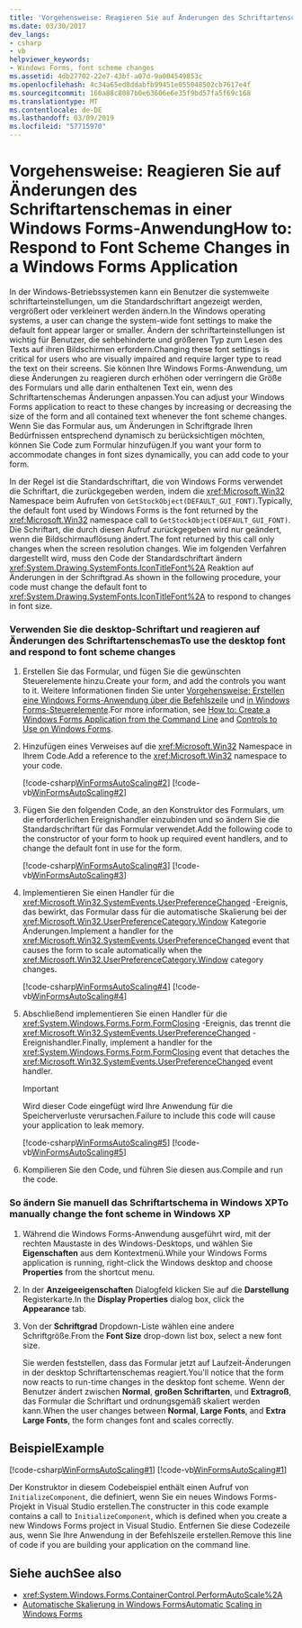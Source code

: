 ```yaml
---
title: 'Vorgehensweise: Reagieren Sie auf Änderungen des Schriftartenschemas in einer Windows Forms-Anwendung'
ms.date: 03/30/2017
dev_langs:
- csharp
- vb
helpviewer_keywords:
- Windows Forms, font scheme changes
ms.assetid: 4db27702-22e7-43bf-a07d-9a004549853c
ms.openlocfilehash: 4c34a65ed8ddabfb99451e055048502cb7617e4f
ms.sourcegitcommit: 160a88c8087b0e63606e6e35f9bd57fa5f69c168
ms.translationtype: MT
ms.contentlocale: de-DE
ms.lasthandoff: 03/09/2019
ms.locfileid: "57715970"
---
```

# <a name="how-to-respond-to-font-scheme-changes-in-a-windows-forms-application"></a><span data-ttu-id="cdcd5-102">Vorgehensweise: Reagieren Sie auf Änderungen des Schriftartenschemas in einer Windows Forms-Anwendung</span><span class="sxs-lookup"><span data-stu-id="cdcd5-102">How to: Respond to Font Scheme Changes in a Windows Forms Application</span></span>
<span data-ttu-id="cdcd5-103">In der Windows-Betriebssystemen kann ein Benutzer die systemweite schriftarteinstellungen, um die Standardschriftart angezeigt werden, vergrößert oder verkleinert werden ändern.</span><span class="sxs-lookup"><span data-stu-id="cdcd5-103">In the Windows operating systems, a user can change the system-wide font settings to make the default font appear larger or smaller.</span></span> <span data-ttu-id="cdcd5-104">Ändern der schriftarteinstellungen ist wichtig für Benutzer, die sehbehinderte und größeren Typ zum Lesen des Texts auf ihren Bildschirmen erfordern.</span><span class="sxs-lookup"><span data-stu-id="cdcd5-104">Changing these font settings is critical for users who are visually impaired and require larger type to read the text on their screens.</span></span> <span data-ttu-id="cdcd5-105">Sie können Ihre Windows Forms-Anwendung, um diese Änderungen zu reagieren durch erhöhen oder verringern die Größe des Formulars und alle darin enthaltenen Text ein, wenn des Schriftartenschemas Änderungen anpassen.</span><span class="sxs-lookup"><span data-stu-id="cdcd5-105">You can adjust your Windows Forms application to react to these changes by increasing or decreasing the size of the form and all contained text whenever the font scheme changes.</span></span> <span data-ttu-id="cdcd5-106">Wenn Sie das Formular aus, um Änderungen in Schriftgrade Ihren Bedürfnissen entsprechend dynamisch zu berücksichtigen möchten, können Sie Code zum Formular hinzufügen.</span><span class="sxs-lookup"><span data-stu-id="cdcd5-106">If you want your form to accommodate changes in font sizes dynamically, you can add code to your form.</span></span>  
  
 <span data-ttu-id="cdcd5-107">In der Regel ist die Standardschriftart, die von Windows Forms verwendet die Schriftart, die zurückgegeben werden, indem die <xref:Microsoft.Win32> Namespace beim Aufrufen von `GetStockObject(DEFAULT_GUI_FONT)`.</span><span class="sxs-lookup"><span data-stu-id="cdcd5-107">Typically, the default font used by Windows Forms is the font returned by the <xref:Microsoft.Win32> namespace call to `GetStockObject(DEFAULT_GUI_FONT)`.</span></span> <span data-ttu-id="cdcd5-108">Die Schriftart, die durch diesen Aufruf zurückgegeben wird nur geändert, wenn die Bildschirmauflösung ändert.</span><span class="sxs-lookup"><span data-stu-id="cdcd5-108">The font returned by this call only changes when the screen resolution changes.</span></span> <span data-ttu-id="cdcd5-109">Wie im folgenden Verfahren dargestellt wird, muss den Code der Standardschriftart ändern <xref:System.Drawing.SystemFonts.IconTitleFont%2A> Reaktion auf Änderungen in der Schriftgrad.</span><span class="sxs-lookup"><span data-stu-id="cdcd5-109">As shown in the following procedure, your code must change the default font to <xref:System.Drawing.SystemFonts.IconTitleFont%2A> to respond to changes in font size.</span></span>  
  
### <a name="to-use-the-desktop-font-and-respond-to-font-scheme-changes"></a><span data-ttu-id="cdcd5-110">Verwenden Sie die desktop-Schriftart und reagieren auf Änderungen des Schriftartenschemas</span><span class="sxs-lookup"><span data-stu-id="cdcd5-110">To use the desktop font and respond to font scheme changes</span></span>  
  
1.  <span data-ttu-id="cdcd5-111">Erstellen Sie das Formular, und fügen Sie die gewünschten Steuerelemente hinzu.</span><span class="sxs-lookup"><span data-stu-id="cdcd5-111">Create your form, and add the controls you want to it.</span></span> <span data-ttu-id="cdcd5-112">Weitere Informationen finden Sie unter [Vorgehensweise: Erstellen eine Windows Forms-Anwendung über die Befehlszeile](how-to-create-a-windows-forms-application-from-the-command-line.md) und [in Windows Forms-Steuerelemente](./controls/controls-to-use-on-windows-forms.md).</span><span class="sxs-lookup"><span data-stu-id="cdcd5-112">For more information, see [How to: Create a Windows Forms Application from the Command Line](how-to-create-a-windows-forms-application-from-the-command-line.md) and [Controls to Use on Windows Forms](./controls/controls-to-use-on-windows-forms.md).</span></span>  
  
2.  <span data-ttu-id="cdcd5-113">Hinzufügen eines Verweises auf die <xref:Microsoft.Win32> Namespace in Ihrem Code.</span><span class="sxs-lookup"><span data-stu-id="cdcd5-113">Add a reference to the <xref:Microsoft.Win32> namespace to your code.</span></span>  
  
     [!code-csharp[WinFormsAutoScaling#2](~/samples/snippets/csharp/VS_Snippets_Winforms/WinFormsAutoScaling/CS/Form1.cs#2)]
     [!code-vb[WinFormsAutoScaling#2](~/samples/snippets/visualbasic/VS_Snippets_Winforms/WinFormsAutoScaling/VB/Form1.vb#2)]  
  
3.  <span data-ttu-id="cdcd5-114">Fügen Sie den folgenden Code, an den Konstruktor des Formulars, um die erforderlichen Ereignishandler einzubinden und so ändern Sie die Standardschriftart für das Formular verwendet.</span><span class="sxs-lookup"><span data-stu-id="cdcd5-114">Add the following code to the constructor of your form to hook up required event handlers, and to change the default font in use for the form.</span></span>  
  
     [!code-csharp[WinFormsAutoScaling#3](~/samples/snippets/csharp/VS_Snippets_Winforms/WinFormsAutoScaling/CS/Form1.cs#3)]
     [!code-vb[WinFormsAutoScaling#3](~/samples/snippets/visualbasic/VS_Snippets_Winforms/WinFormsAutoScaling/VB/Form1.vb#3)]  
  
4.  <span data-ttu-id="cdcd5-115">Implementieren Sie einen Handler für die <xref:Microsoft.Win32.SystemEvents.UserPreferenceChanged> -Ereignis, das bewirkt, das Formular dass für die automatische Skalierung bei der <xref:Microsoft.Win32.UserPreferenceCategory.Window> Kategorie Änderungen.</span><span class="sxs-lookup"><span data-stu-id="cdcd5-115">Implement a handler for the <xref:Microsoft.Win32.SystemEvents.UserPreferenceChanged> event that causes the form to scale automatically when the <xref:Microsoft.Win32.UserPreferenceCategory.Window> category changes.</span></span>  
  
     [!code-csharp[WinFormsAutoScaling#4](~/samples/snippets/csharp/VS_Snippets_Winforms/WinFormsAutoScaling/CS/Form1.cs#4)]
     [!code-vb[WinFormsAutoScaling#4](~/samples/snippets/visualbasic/VS_Snippets_Winforms/WinFormsAutoScaling/VB/Form1.vb#4)]  
  
5.  <span data-ttu-id="cdcd5-116">Abschließend implementieren Sie einen Handler für die <xref:System.Windows.Forms.Form.FormClosing> -Ereignis, das trennt die <xref:Microsoft.Win32.SystemEvents.UserPreferenceChanged> -Ereignishandler.</span><span class="sxs-lookup"><span data-stu-id="cdcd5-116">Finally, implement a handler for the <xref:System.Windows.Forms.Form.FormClosing> event that detaches the <xref:Microsoft.Win32.SystemEvents.UserPreferenceChanged> event handler.</span></span>  
  
     > [!IMPORTANT]
     > <span data-ttu-id="cdcd5-117">Wird dieser Code eingefügt wird Ihre Anwendung für die Speicherverluste verursachen.</span><span class="sxs-lookup"><span data-stu-id="cdcd5-117">Failure to include this code will cause your application to leak memory.</span></span>  
  
     [!code-csharp[WinFormsAutoScaling#5](~/samples/snippets/csharp/VS_Snippets_Winforms/WinFormsAutoScaling/CS/Form1.cs#5)]
     [!code-vb[WinFormsAutoScaling#5](~/samples/snippets/visualbasic/VS_Snippets_Winforms/WinFormsAutoScaling/VB/Form1.vb#5)]  
  
6.  <span data-ttu-id="cdcd5-118">Kompilieren Sie den Code, und führen Sie diesen aus.</span><span class="sxs-lookup"><span data-stu-id="cdcd5-118">Compile and run the code.</span></span>  
  
### <a name="to-manually-change-the-font-scheme-in-windows-xp"></a><span data-ttu-id="cdcd5-119">So ändern Sie manuell das Schriftartschema in Windows XP</span><span class="sxs-lookup"><span data-stu-id="cdcd5-119">To manually change the font scheme in Windows XP</span></span>  
  
1.  <span data-ttu-id="cdcd5-120">Während die Windows Forms-Anwendung ausgeführt wird, mit der rechten Maustaste in des Windows-Desktops, und wählen Sie **Eigenschaften** aus dem Kontextmenü.</span><span class="sxs-lookup"><span data-stu-id="cdcd5-120">While your Windows Forms application is running, right-click the Windows desktop and choose **Properties** from the shortcut menu.</span></span>  
  
2.  <span data-ttu-id="cdcd5-121">In der **Anzeigeeigenschaften** Dialogfeld klicken Sie auf die **Darstellung** Registerkarte.</span><span class="sxs-lookup"><span data-stu-id="cdcd5-121">In the **Display Properties** dialog box, click the **Appearance** tab.</span></span>  
  
3.  <span data-ttu-id="cdcd5-122">Von der **Schriftgrad** Dropdown-Liste wählen eine andere Schriftgröße.</span><span class="sxs-lookup"><span data-stu-id="cdcd5-122">From the **Font Size** drop-down list box, select a new font size.</span></span>  
  
     <span data-ttu-id="cdcd5-123">Sie werden feststellen, dass das Formular jetzt auf Laufzeit-Änderungen in der desktop Schriftartenschemas reagiert.</span><span class="sxs-lookup"><span data-stu-id="cdcd5-123">You'll notice that the form now reacts to run-time changes in the desktop font scheme.</span></span> <span data-ttu-id="cdcd5-124">Wenn der Benutzer ändert zwischen **Normal**, **großen Schriftarten**, und **Extragroß**, das Formular die Schriftart und ordnungsgemäß skaliert werden kann.</span><span class="sxs-lookup"><span data-stu-id="cdcd5-124">When the user changes between **Normal**, **Large Fonts**, and **Extra Large Fonts**, the form changes font and scales correctly.</span></span>  
  
## <a name="example"></a><span data-ttu-id="cdcd5-125">Beispiel</span><span class="sxs-lookup"><span data-stu-id="cdcd5-125">Example</span></span>  
 [!code-csharp[WinFormsAutoScaling#1](~/samples/snippets/csharp/VS_Snippets_Winforms/WinFormsAutoScaling/CS/Form1.cs#1)]
 [!code-vb[WinFormsAutoScaling#1](~/samples/snippets/visualbasic/VS_Snippets_Winforms/WinFormsAutoScaling/VB/Form1.vb#1)]  
  
 <span data-ttu-id="cdcd5-126">Der Konstruktor in diesem Codebeispiel enthält einen Aufruf von `InitializeComponent`, die definiert, wenn Sie ein neues Windows Forms-Projekt in Visual Studio erstellen.</span><span class="sxs-lookup"><span data-stu-id="cdcd5-126">The constructer in this code example contains a call to `InitializeComponent`, which is defined when you create a new Windows Forms project in Visual Studio.</span></span> <span data-ttu-id="cdcd5-127">Entfernen Sie diese Codezeile aus, wenn Sie Ihre Anwendung in der Befehlszeile erstellen.</span><span class="sxs-lookup"><span data-stu-id="cdcd5-127">Remove this line of code if you are building your application on the command line.</span></span>  
  
## <a name="see-also"></a><span data-ttu-id="cdcd5-128">Siehe auch</span><span class="sxs-lookup"><span data-stu-id="cdcd5-128">See also</span></span>
- <xref:System.Windows.Forms.ContainerControl.PerformAutoScale%2A>
- [<span data-ttu-id="cdcd5-129">Automatische Skalierung in Windows Forms</span><span class="sxs-lookup"><span data-stu-id="cdcd5-129">Automatic Scaling in Windows Forms</span></span>](automatic-scaling-in-windows-forms.md)
